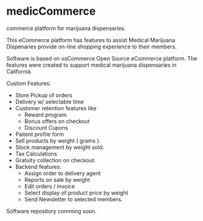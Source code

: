 # medicCommerce
commerce platform for marijuana dispensaries.

This eCommerce platform has features to assist Medical Marijuana Dispenaries provide on-line shopping experience to their members.

Software is based on  osCommerce Open Source eCommerce platform. The features were created to support medical marijuana dispensaries in California.  

Custom Features: 
- Store Pickup of orders
- Delivery w/ selectable time
- Customer retention features like
  - Reward program
  - Bonus offers on checkout
  - Discount Cupons
- Paitent profile form
- Sell products by weight ( grams ).
- Stock management by weight sold.
- Tax Calculations
- Gratuity collection on checkout.
- Backend features:
  - Assign order  to delivery agent
  - Reports on sale by weight
  - Edit orders / invoice
  - Select display of product price by weight
  - Send Newsletter to selected members.

Software repository comming soon.


